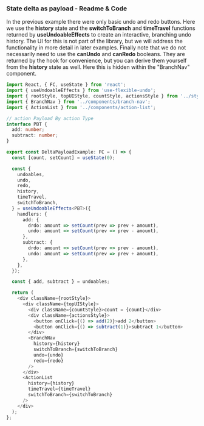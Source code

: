 ### State delta as payload - Readme & Code

In the previous example there were only basic undo and redo buttons. Here we use the **history** state and the **switchToBranch** and **timeTravel** functions returned by **useUndoableEffects** to create an interactive, branching undo history. The UI for this is not part of the library, but we will address the functionality in more detail in later examples. Finally note that we do not necessarily need to use the **canUndo** and **canRedo** booleans. They are returned by the hook for convenience, but you can derive them yourself from the **history** state as well. Here this is hidden within the "BranchNav" component.

```typescript
import React, { FC, useState } from 'react';
import { useUndoableEffects } from 'use-flexible-undo';
import { rootStyle, topUIStyle, countStyle, actionsStyle } from '../styles';
import { BranchNav } from '../components/branch-nav';
import { ActionList } from '../components/action-list';

// action Payload By action Type
interface PBT {
  add: number;
  subtract: number;
}

export const DeltaPayloadExample: FC = () => {
  const [count, setCount] = useState(0);

  const {
    undoables,
    undo,
    redo,
    history,
    timeTravel,
    switchToBranch,
  } = useUndoableEffects<PBT>({
    handlers: {
      add: {
        drdo: amount => setCount(prev => prev + amount),
        undo: amount => setCount(prev => prev - amount),
      },
      subtract: {
        drdo: amount => setCount(prev => prev - amount),
        undo: amount => setCount(prev => prev + amount),
      },
    },
  });

  const { add, subtract } = undoables;

  return (
    <div className={rootStyle}>
      <div className={topUIStyle}>
        <div className={countStyle}>count = {count}</div>
        <div className={actionsStyle}>
          <button onClick={() => add(2)}>add 2</button>
          <button onClick={() => subtract(1)}>subtract 1</button>
        </div>
        <BranchNav
          history={history}
          switchToBranch={switchToBranch}
          undo={undo}
          redo={redo}
        />
      </div>
      <ActionList
        history={history}
        timeTravel={timeTravel}
        switchToBranch={switchToBranch}
      />
    </div>
  );
};
```

